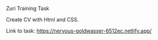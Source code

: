 Zuri Training Task

Create CV with Html and CSS.

Link to task:
https://nervous-goldwasser-6512ec.netlify.app/